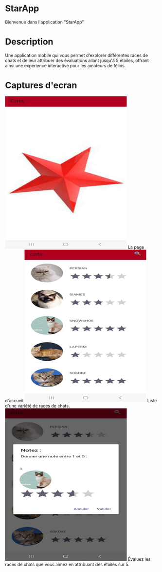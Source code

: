 # StarApp
Bienvenue dans l'application "StarApp"
# Description
Une application mobile qui vous permet d'explorer différentes races de chats et de leur attribuer des évaluations allant jusqu'à 5 étoiles,
offrant ainsi une expérience interactive pour les amateurs de félins.
# Captures d'ecran
<img src="5400c63f-8470-4579-a12f-1ae58a0ab4a1.jpg" alt="Image 1" width="400" height="500">  
La page d'accueil

<img src="ca9e1002-0a81-4517-a8c8-9155be9a536f.jpg" alt="Image 2" width="400" height="500">  
Liste d'une variété de races de chats.

<img src="10817cef-4e28-4c5e-ae27-dc66102187aa.jpg" alt="Image 3" width="400" height="500">  
Évaluez les races de chats que vous aimez en attribuant des étoiles sur 5.


